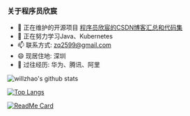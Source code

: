 ### 关于程序员欣宸

- 🔭 正在维护的开源项目 [程序员欣宸的CSDN博客汇总和代码集](https://github.com/zq2599/blog_demos)
- 🌱 正在努力学习Java、Kubernetes
- 📫 联系方式: zq2599@gmail.com
- 😄 现居住地: 深圳
- 👯 过往经历: 华为、腾讯、阿里

![willzhao's github stats](https://github-readme-stats.vercel.app/api?username=zq2599&show_icons=true&theme=dracula)

[![Top Langs](https://github-readme-stats.vercel.app/api/top-langs/?username=zq2599&layout=compact&hide=HTML)](https://github.com/zq2599/blog_demos)

[![ReadMe Card](https://github-readme-stats.vercel.app/api/pin/?username=zq2599&repo=blog_demos)](https://github.com/zq2599/blog_demos)
